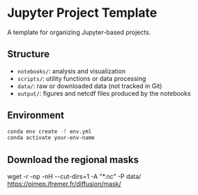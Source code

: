 # Jupyter Project Template

A template for organizing Jupyter-based projects.

## Structure

- `notebooks/`: analysis and visualization
- `scripts/`: utility functions or data processing
- `data/`: raw or downloaded data (not tracked in Git)
- `output/`: figures and netcdf files produced by the notebooks 

## Environment

```bash
conda env create -f env.yml
conda activate your-env-name
```
## Download the regional masks

wget -r -np -nH --cut-dirs=1 -A "*.nc" -P data/ https://pimep.ifremer.fr/diffusion/mask/
